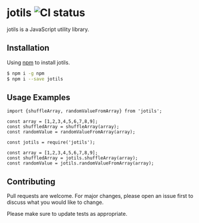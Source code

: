 # jotils ![CI status](https://img.shields.io/badge/build-passing-brightgreen.svg)

jotils is a JavaScript utility library.

## Installation

Using [npm](https://www.npmjs.com/package/jotils) to install jotils.

```bash
$ npm i -g npm
$ npm i --save jotils
```

## Usage Examples

```react
import {shuffleArray, randomValueFromArray} from 'jotils';

const array = [1,2,3,4,5,6,7,8,9];
const shuffledArray = shuffleArray(array);
const randomValue = randomValueFromArray(array); 
```

```react
const jotils = require('jotils');

const array = [1,2,3,4,5,6,7,8,9];
const shuffledArray = jotils.shuffleArray(array);
const randomValue = jotils.randomValueFromArray(array); 
```

## Contributing
Pull requests are welcome. For major changes, please open an issue first to discuss what you would like to change.

Please make sure to update tests as appropriate.
